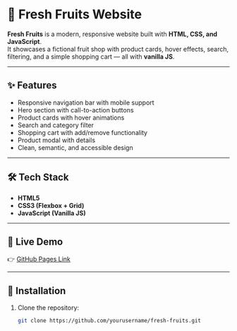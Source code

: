 # 🍎 Fresh Fruits Website

**Fresh Fruits** is a modern, responsive website built with **HTML, CSS, and JavaScript**.  
It showcases a fictional fruit shop with product cards, hover effects, search, filtering, and a simple shopping cart — all with **vanilla JS**.

---

## ✨ Features
- Responsive navigation bar with mobile support  
- Hero section with call-to-action buttons  
- Product cards with hover animations  
- Search and category filter  
- Shopping cart with add/remove functionality  
- Product modal with details  
- Clean, semantic, and accessible design  

---

## 🛠️ Tech Stack
- **HTML5**  
- **CSS3 (Flexbox + Grid)**  
- **JavaScript (Vanilla JS)**  

---

## 🚀 Live Demo
👉 [GitHub Pages Link](https://mohamedtantawey.github.io/Fresh-Fruits-Website/) 

---

## 📂 Installation
1. Clone the repository:
   ```bash
   git clone https://github.com/yourusername/fresh-fruits.git
